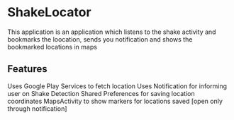 # ShakeLocator
This application is an application which listens to the shake activity and bookmarks the loocation, sends you notification and shows the bookmarked locations in maps

<h2>Features</h2>

Uses Google Play Services to fetch location
Uses Notification for informing user on Shake Detection
Shared Preferences for saving location coordinates
MapsActivity to show markers for locations saved [open only through notification]
